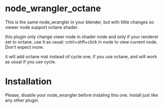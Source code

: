 # node_wrangler_octane
This is the same node_wrangler in your blender, but with little changes so viewer node support octane shader.

this plugin only change viwer node in shader node and only if your renderer set to octane, use it as usual: 
cntrl+shft+click in node to view current node. 
Don't expect more.

it will add octane mat instead of cycle one, if you use octane, and will work as usual if you use cycle.

# Installation
Please, disable your node_wrangler before instaling this one.
Install just like any other plugin.
